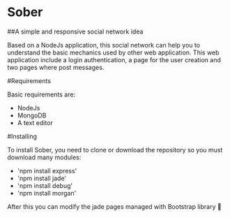 # Sober

##A simple and responsive social network idea

Based on a NodeJs application, this social network can help you to understand the basic mechanics used by other web application.
This web application include a login authentication, a page for the user creation and two pages where post messages.

#Requirements

Basic requirements are:

- NodeJs
- MongoDB
- A text editor

#Installing

To install Sober, you need to clone or download the repository so you must download many modules:
- 'npm install express'
- 'npm install jade'
- 'npm install debug'
- 'npm install morgan'

After this you can modify the jade pages managed with Bootstrap library :rocket:
